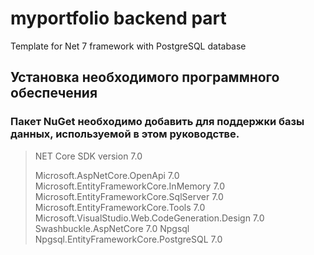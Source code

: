 # myportfolio backend part
Template for Net 7 framework with PostgreSQL database
## Установка необходимого программного обеспечения
### Пакет NuGet необходимо добавить для поддержки базы данных, используемой в этом руководстве.
> NET Core SDK version 7.0
>>
> Microsoft.AspNetCore.OpenApi 7.0</li>
> Microsoft.EntityFrameworkCore.InMemory 7.0
> Microsoft.EntityFrameworkCore.SqlServer 7.0
> Microsoft.EntityFrameworkCore.Tools 7.0
> Microsoft.VisualStudio.Web.CodeGeneration.Design 7.0
> Swashbuckle.AspNetCore 7.0
> Npgsql
> Npgsql.EntityFrameworkCore.PostgreSQL 7.0

